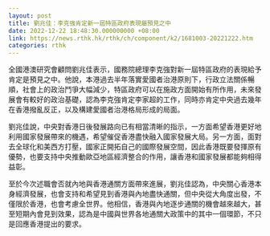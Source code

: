 ```yaml
---
layout: post
title: 劉兆佳：李克強肯定新一屆特區政府表現屬預見之中
date: 2022-12-22 18:48:30.000000000 +08:00
link: https://news.rthk.hk/rthk/ch/component/k2/1681003-20221222.htm
categories: rthk
---
```


全國港澳研究會顧問劉兆佳表示，國務院總理李克強對新一屆特區政府的表現給予肯定是預見之中。他說，本港過去半年落實愛國者治港原則下，行政立法關係暢順，社會上的政治鬥爭大幅減少，特區政府可以在施政方面開始有所作用，未來發展會有較好的政治基礎，認為李克強肯定李家超的工作，同時亦肯定中央過去幾年在香港撥亂反正，以及構建愛國者治港格局形成的局面。

劉兆佳說，中央對香港日後發展路向已有相當清晰的指示，一方面希望香港更好地利用國家發展帶來的機遇，希望催促香港盡快融入國家發展大局。另一方面，面對去全球化和美西方打壓，國家正開拓自己的國際發展空間，因此香港既要發揮原有優勢，也要支持中央推動歐亞地區經濟整合的作用，讓香港和國家發展都能夠相得益彰。

至於今次述職會否就內地與香港通關方面帶來進展，劉兆佳認為，中央關心香港本身經濟發展，也會支持和希望見到香港與內地盡快通關，但中央從大角度出發，不僅限於香港，也會考慮全世界。他相信，香港與內地逐步通關的機會越來越大，甚至短期內會見到效果，認為是中國與世界各地通關大政策中的其中一個環節，不只是回應香港提出的要求。
